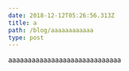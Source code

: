 ```yaml
---
date: 2018-12-12T05:26:56.313Z
title: a
path: /blog/aaaaaaaaaaaa
type: post
---
```

aaaaaaaaaaaaaaaaaaaaaaaaaaaaa
